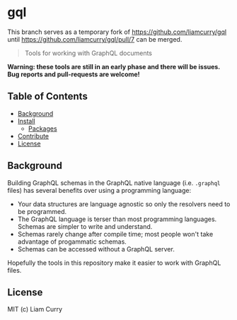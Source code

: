 # gql

This branch serves as a temporary fork of https://github.com/liamcurry/gql until
https://github.com/liamcurry/gql/pull/7 can be merged.

> Tools for working with GraphQL documents

**Warning: these tools are still in an early phase and there will be issues. Bug reports and pull-requests are welcome!**

## Table of Contents

- [Background](#background)
- [Install](#getting-started)
    - [Packages](#packages)
- [Contribute](#contribute)
- [License](#license)

## Background

Building GraphQL schemas in the GraphQL native language (i.e. `.graphql` files)
has several benefits over using a programming language:

- Your data structures are language agnostic so only the resolvers need to be
programmed.
- The GraphQL language is terser than most programming languages. Schemas are simpler
to write and understand.
- Schemas rarely change after compile time; most people won't take advantage
of progammatic schemas.
- Schemas can be accessed without a GraphQL server.

Hopefully the tools in this repository make it easier to work with GraphQL files.

## License

MIT (c) Liam Curry
